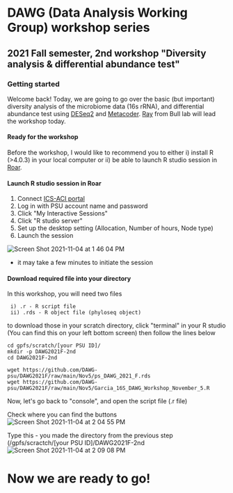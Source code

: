 # DAWG (Data Analysis Working Group) workshop series 
## 2021 Fall semester, 2nd workshop "Diversity analysis & differential abundance test"

### Getting started

Welcome back! Today, we are going to go over the basic (but important) diversity analysis of the microbiome data (16s rRNA), and differential abundance test using [DESeq2](https://bioconductor.org/packages/release/bioc/vignettes/DESeq2/inst/doc/DESeq2.html) and [Metacoder](https://grunwaldlab.github.io/metacoder_documentation/). [Ray](https://plantpath.psu.edu/directory/rog5265) from Bull lab will lead the workshop today. 

#### Ready for the workshop

Before the workshop, I would like to recommend you to either i) install R (>4.0.3) in your local computer or ii) be able to launch R studio session in [Roar](portal.aci.ics.psu.edu). 

#### Launch R studio session in Roar

1. Connect [ICS-ACI portal](portal.aci.ics.psu.edu)
2. Log in with PSU account name and password
3. Click "My Interactive Sessions"
4. Click "R studio server"
5. Set up the desktop setting (Allocation, Number of hours, Node type)
6. Launch the session 

![Screen Shot 2021-11-04 at 1 46 04 PM](https://user-images.githubusercontent.com/77017866/140392070-b94465cc-d17c-48b8-96c1-a239d99ed6e0.png)

  
 * it may take a few minutes to initiate the session

#### Download required file into your directory

In this workshop, you will need two files

 ``` 
  i) .r - R script file
  ii) .rds - R object file (phyloseq object)
```

to download those in your scratch directory, click "terminal" in your R studio (You can find this on your left bottom screen)
then follow the lines below

```
cd gpfs/scratch/[your PSU ID]/
mkdir -p DAWG2021F-2nd
cd DAWG2021F-2nd

wget https://github.com/DAWG-psu/DAWG2021F/raw/main/Nov5/ps_DAWG_2021_F.rds
wget https://github.com/DAWG-psu/DAWG2021F/raw/main/Nov5/Garcia_16S_DAWG_Workshop_November_5.R
```

Now, let's go back to "console", and open the script file (.r file)

Check where you can find the buttons
![Screen Shot 2021-11-04 at 2 04 55 PM](https://user-images.githubusercontent.com/77017866/140395777-e4b38279-8e1d-4b62-9780-d6b769fcf260.png)

Type this - you made the directory from the previous step (/gpfs/scractch/[your PSU ID]/DAWG2021F-2nd
![Screen Shot 2021-11-04 at 2 09 08 PM](https://user-images.githubusercontent.com/77017866/140395696-369e8306-6e2a-4e84-a928-9d99ea85ea6e.png)

# **Now we are ready to go!**
